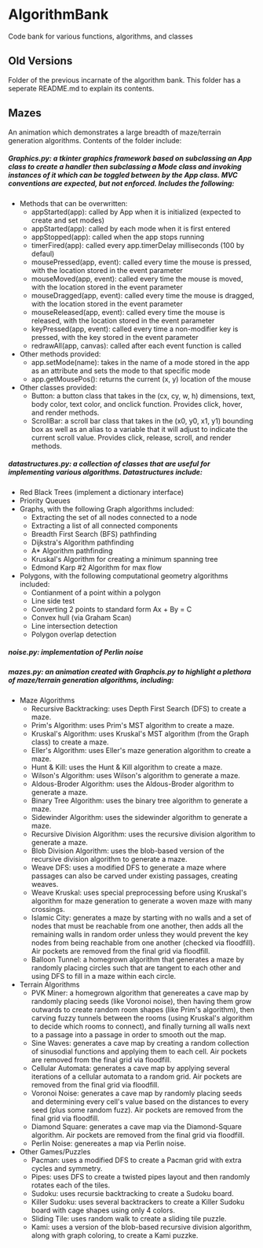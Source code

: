 # AlgorithmBank
Code bank for various functions, algorithms, and classes

## Old Versions
Folder of the previous incarnate of the algorithm bank. This folder has a seperate README.md to explain its contents.

## Mazes
An animation which demonstrates a large breadth of maze/terrain generation algorithms. Contents of the folder include:
   
##### Graphics.py: a tkinter graphics framework based on subclassing an App class to create a handler then subclassing a Mode class and invoking instances of it which can be toggled between by the App class. MVC conventions are expected, but not enforced. Includes the following:
- Methods that can be overwritten:
  - appStarted(app): called by App when it is initialized (expected to create and set modes)
  - appStarted(app): called by each mode when it is first entered
  - appStopped(app): called when the app stops running
  - timerFired(app): called every app.timerDelay milliseconds (100 by defaul)
  - mousePressed(app, event): called every time the mouse is pressed, with the location stored in the event parameter
  - mouseMoved(app, event): called every time the mouse is moved, with the location stored in the event parameter
  - mouseDragged(app, event): called every time the mouse is dragged, with the location stored in the event parameter
  - mouseReleased(app, event): called every time the mouse is released, with the location stored in the event parameter
  - keyPressed(app, event): called every time a non-modifier key is pressed, with the key stored in the event parameter
  - redrawAll(app, canvas): called after each event function is called
- Other methods provided:
  - app.setMode(name): takes in the name of a mode stored in the app as an attribute and sets the mode to that specific mode
  - app.getMousePos(): returns the current (x, y) location of the mouse
- Other classes provided:
  - Button: a button class that takes in the (cx, cy, w, h) dimensions, text, body color, text color, and onclick function. Provides click, hover, and render methods.
  - ScrollBar: a scroll bar class that takes in the (x0, y0, x1, y1) bounding box as well as an alias to a variable that it will adjust to indicate the current scroll value. Provides click, release, scroll, and render methods.
  
##### datastructures.py: a collection of classes that are useful for implementing various algorithms. Datastructures include:
- Red Black Trees (implement a dictionary interface)
- Priority Queues
- Graphs, with the following Graph algorithms included:
   - Extracting the set of all nodes connected to a node
   - Extracting a list of all connected components
   - Breadth First Search (BFS) pathfinding
   - Dijkstra's Algorithm pathfinding
   - A* Algorithm pathfinding
   - Kruskal's Algorithm for creating a minimum spanning tree
   - Edmond Karp #2 Algorithm for max flow
- Polygons, with the following computational geometry algorithms included:
   - Contianment of a point within a polygon
   - Line side test
   - Converting 2 points to standard form Ax + By = C
   - Convex hull (via Graham Scan)
   - Line intersection detection
   - Polygon overlap detection

##### noise.py: implementation of Perlin noise
  
##### mazes.py: an animation created with Graphcis.py to highlight a plethora of maze/terrain generation algorithms, including:
- Maze Algorithms
  - Recursive Backtracking: uses Depth First Search (DFS) to create a maze.
  - Prim's Algorithm: uses Prim's MST algorithm to create a maze.
  - Kruskal's Algorithm: uses Kruskal's MST algorithm (from the Graph class) to create a maze.
  - Eller's Algorithm: uses Eller's maze generation algorithm to create a maze.
  - Hunt & Kill: uses the Hunt & Kill algorithm to create a maze.
  - Wilson's Algorithm: uses Wilson's algorithm to generate a maze.
  - Aldous-Broder Algorithm: uses the Aldous-Broder algorithm to generate a maze.
  - Binary Tree Algorithm: uses the binary tree algorithm to generate a maze.
  - Sidewinder Algorithm: uses the sidewinder algorithm to generate a maze.
  - Recursive Division Algorithm: uses the recursive division algorithm to generate a maze.
  - Blob Division Algorithm: uses the blob-based version of the recursive division algorithm to generate a maze.
  - Weave DFS: uses a modified DFS to generate a maze where passages can also be carved under existing passages, creating weaves.
  - Weave Kruskal: uses special preprocessing before using Kruskal's algorithm for maze generation to generate a woven maze with many crossings.
  - Islamic City: generates a maze by starting with no walls and a set of nodes that must be reachable from one another, then adds all the remaining walls in random order unless they would prevent the key nodes from being reachable from one another (checked via floodfill). Air pockets are removed from the final grid via floodfill.
  - Balloon Tunnel: a homegrown algorithm that generates a maze by randomly placing circles such that are tangent to each other and using DFS to fill in a maze within each circle. 
- Terrain Algorithms
  - PVK Miner: a homegrown algorithm that genereates a cave map by randomly placing seeds (like Voronoi noise), then having them grow outwards to create random room shapes (like Prim's algorithm), then carving fuzzy tunnels between the rooms (using Kruskal's algorithm to decide which rooms to connect), and finally turning all walls next to a passage into a passage in order to smooth out the map. 
  - Sine Waves: generates a cave map by creating a random collection of sinusodial functions and applying them to each cell. Air pockets are removed from the final grid via floodfill.
  - Cellular Automata: generates a cave map by applying several iterations of a cellular automata to a random grid. Air pockets are removed from the final grid via floodfill.
  - Voronoi Noise: generates a cave map by randomly placing seeds and determining every cell's value based on the distances to every seed (plus some random fuzz). Air pockets are removed from the final grid via floodfill.
  - Diamond Square: generates a cave map via the Diamond-Square algorithm. Air pockets are removed from the final grid via floodfill.
  - Perlin Noise: genereates a map via Perlin noise.
- Other Games/Puzzles
  - Pacman: uses a modified DFS to create a Pacman grid with extra cycles and symmetry.
  - Pipes: uses DFS to create a twisted pipes layout and then randomly rotates each of the tiles.
  - Sudoku: uses recursie backtracking to create a Sudoku board.
  - Killer Sudoku: uses several backtrackers to create a Killer Sudoku board with cage shapes using only 4 colors.
  - Sliding Tile: uses random walk to create a sliding tile puzzle.
  - Kami: uses a version of the blob-based recursive division algorithm, along with graph coloring, to create a Kami puzzke.
  
  
  
  
  
